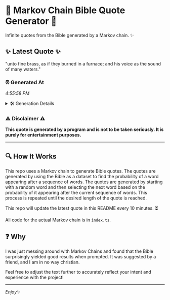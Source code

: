 # 📖 Markov Chain Bible Quote Generator 📖

Infinite quotes from the Bible generated by a Markov chain. ✨

## ✨ Latest Quote ✨
"unto fine brass, as if they burned in a furnace; and his voice as the sound of many waters."

### ⏰ Generated At
*4:55:58 PM*

<details>
    <summary>🛠️ Generation Details</summary>
    <p>
        <strong>🌱 Seed:</strong> unto<br>
        <strong>🔄 Iterations:</strong> 18<br>
        <strong>📜 Context History:</strong><br>[ unto ]: fine<br>[ unto, fine ]: brass,<br>[ unto, fine, brass, ]: as<br>[ unto, fine, brass,, as ]: if<br>[ unto, fine, brass,, as, if ]: they<br>[ unto, fine, brass,, as, if, they ]: burned<br>[ fine, brass,, as, if, they, burned ]: in<br>[ brass,, as, if, they, burned, in ]: a<br>[ as, if, they, burned, in, a ]: furnace;<br>[ if, they, burned, in, a, furnace; ]: and<br>[ they, burned, in, a, furnace;, and ]: his<br>[ burned, in, a, furnace;, and, his ]: voice<br>[ in, a, furnace;, and, his, voice ]: as<br>[ a, furnace;, and, his, voice, as ]: the<br>[ furnace;, and, his, voice, as, the ]: sound<br>[ and, his, voice, as, the, sound ]: of<br>[ his, voice, as, the, sound, of ]: many<br>[ voice, as, the, sound, of, many ]: waters.<br>
    </p>
</details>

### ⚠️ Disclaimer ⚠️
**This quote is generated by a program and is not to be taken seriously. It is purely for entertainment purposes.**

---

## 🔍 How It Works

This repo uses a Markov chain to generate Bible quotes. The quotes are generated by using the Bible as a dataset to find the probability of a word appearing after a sequence of words. The quotes are generated by starting with a random word and then selecting the next word based on the probability of it appearing after the current sequence of words. This process is repeated until the desired length of the quote is reached.

This repo will update the latest quote in this README every 10 minutes. ⏳

All code for the actual Markov chain is in `index.ts`.

## ❓ Why

I was just messing around with Markov Chains and found that the Bible surprisingly yielded good results when prompted. 
It was suggested by a friend, and I am in no way christian.

Feel free to adjust the text further to accurately reflect your intent and experience with the project!

---

*Enjoy*✨
